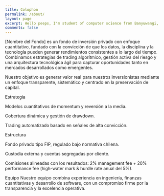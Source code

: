 ```yaml
---
title: Colophon
permalink: /about/
layout: page
excerpt: Hello peeps, I'm student of computer science from Banyuwangi, living in Jogjakarta. This blog for documentation about my programming journey, running on jekyll, hosting on netlify and using my own simple theme.
comments: false
---
```


[Nombre del Fondo] es un fondo de inversión privado con enfoque cuantitativo, fundado con la convicción de que los datos, la disciplina y la tecnología pueden generar rendimientos consistentes a lo largo del tiempo. Combinamos estrategias de trading algorítmico, gestión activa del riesgo y una arquitectura tecnológica ágil para capturar oportunidades tanto en mercados desarrollados como emergentes.

Nuestro objetivo es generar valor real para nuestros inversionistas mediante un enfoque transparente, sistemático y centrado en la preservación de capital.

Estrategia

Modelos cuantitativos de momentum y reversión a la media.

Cobertura dinámica y gestión de drawdown.

Trading automatizado basado en señales de alta convicción.

Estructura

Fondo privado tipo FIP, regulado bajo normativa chilena.

Custodia externa y cuentas segregadas por cliente.

Comisiones alineadas con los resultados: 2% management fee + 20% performance fee (high-water mark & hurdle rate anual del 5%).

Equipo
Nuestro equipo combina experiencia en ingeniería, finanzas cuantitativas y desarrollo de software, con un compromiso firme por la transparencia y la excelencia operativa.

